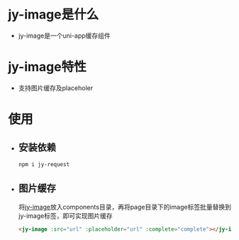 # jy-image是什么
* jy-image是一个uni-app缓存组件

# jy-image特性
* 支持图片缓存及placeholer

# 使用
- ## 安装依赖
   ```sh
   npm i jy-request
   ```
- ## 图片缓存
   将[jy-image](https://github.com/noveleven/jy-image/releases/download/1.0.0/jy-image.zip)放入components目录，再将page目录下的image标签批量替换到jy-image标签，即可实现图片缓存  
   ```html
   <jy-image :src="url" :placeholder="url" :complete="complete"></jy-image>
   ```

